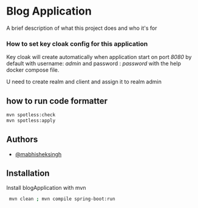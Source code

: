 
# Blog Application

A brief description of what this project does and who it's for


### How to set key cloak config for this application

Key cloak will create automatically when application start  on port *8080* by default with username: *admin* and password : *password* with the help docker compose file.

U need to create realm and client and assign it to realm admin

## how to run code formatter

```bash
mvn spotless:check 
mvn spotless:apply 
```



## Authors

- [@mabhisheksingh](https://github.com/mabhisheksingh)


## Installation

Install blogApplication with mvn

```bash
 mvn clean ; mvn compile spring-boot:run
```
    